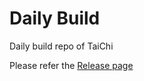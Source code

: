 # Daily Build

Daily build repo of TaiChi

Please refer the [Release page](https://github.com/taichi-framework/Daily-Build/releases)
